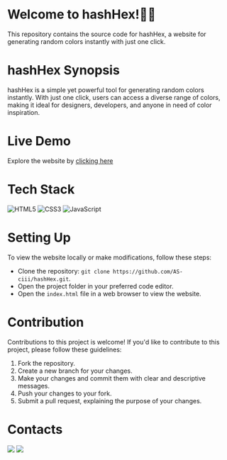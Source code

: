 # Welcome to hashHex!👋🏻
This repository contains the source code for hashHex, a website for generating random colors instantly with just one click.

# hashHex Synopsis
hashHex is a simple yet powerful tool for generating random colors instantly. With just one click, users can access a diverse range of colors, making it ideal for designers, developers, and anyone in need of color inspiration.

# Live Demo
Explore the website by [clicking here](https://hashHex.netlify.app)

# Tech Stack
![HTML5](https://img.shields.io/badge/HTML5-E34F26?style=for-the-badge&logo=html5&logoColor=white) ![CSS3](https://img.shields.io/badge/CSS3-1572B6?style=for-the-badge&logo=css3&logoColor=white) ![JavaScript](https://img.shields.io/badge/JavaScript-323330?style=for-the-badge&logo=javascript&logoColor=F7DF1E)

# Setting Up
To view the website locally or make modifications, follow these steps:

- Clone the repository: `git clone https://github.com/AS-ciii/hashHex.git`.
- Open the project folder in your preferred code editor.
- Open the `index.html` file in a web browser to view the website.

# Contribution
Contributions to this project is welcome! If you'd like to contribute to this project, please follow these guidelines:

1. Fork the repository.
2. Create a new branch for your changes.
3. Make your changes and commit them with clear and descriptive messages.
4. Push your changes to your fork.
5. Submit a pull request, explaining the purpose of your changes.

# Contacts
[<img src="https://img.icons8.com/color/48/000000/instagram-new.png"/>](https://www.instagram.com/ajay_sp18/)
[<img src="https://img.icons8.com/color/48/000000/linkedin.png"/>](https://www.linkedin.com/in/ajay-shenoy-p-095612171/)



